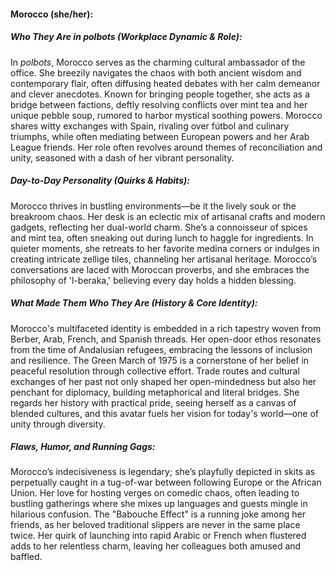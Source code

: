 #### Morocco (she/her):  

##### Who They Are in *polbots* (Workplace Dynamic & Role):  
In *polbots*, Morocco serves as the charming cultural ambassador of the office. She breezily navigates the chaos with both ancient wisdom and contemporary flair, often diffusing heated debates with her calm demeanor and clever anecdotes. Known for bringing people together, she acts as a bridge between factions, deftly resolving conflicts over mint tea and her unique pebble soup, rumored to harbor mystical soothing powers. Morocco shares witty exchanges with Spain, rivaling over fútbol and culinary triumphs, while often mediating between European powers and her Arab League friends. Her role often revolves around themes of reconciliation and unity, seasoned with a dash of her vibrant personality.

##### Day-to-Day Personality (Quirks & Habits):  
Morocco thrives in bustling environments—be it the lively souk or the breakroom chaos. Her desk is an eclectic mix of artisanal crafts and modern gadgets, reflecting her dual-world charm. She’s a connoisseur of spices and mint tea, often sneaking out during lunch to haggle for ingredients. In quieter moments, she retreats to her favorite medina corners or indulges in creating intricate zellige tiles, channeling her artisanal heritage. Morocco’s conversations are laced with Moroccan proverbs, and she embraces the philosophy of 'l-beraka,' believing every day holds a hidden blessing.

##### What Made Them Who They Are (History & Core Identity):  
Morocco's multifaceted identity is embedded in a rich tapestry woven from Berber, Arab, French, and Spanish threads. Her open-door ethos resonates from the time of Andalusian refugees, embracing the lessons of inclusion and resilience. The Green March of 1975 is a cornerstone of her belief in peaceful resolution through collective effort. Trade routes and cultural exchanges of her past not only shaped her open-mindedness but also her penchant for diplomacy, building metaphorical and literal bridges. She regards her history with practical pride, seeing herself as a canvas of blended cultures, and this avatar fuels her vision for today's world—one of unity through diversity.

##### Flaws, Humor, and Running Gags:  
Morocco’s indecisiveness is legendary; she’s playfully depicted in skits as perpetually caught in a tug-of-war between following Europe or the African Union. Her love for hosting verges on comedic chaos, often leading to bustling gatherings where she mixes up languages and guests mingle in hilarious confusion. The "Babouche Effect" is a running joke among her friends, as her beloved traditional slippers are never in the same place twice. Her quirk of launching into rapid Arabic or French when flustered adds to her relentless charm, leaving her colleagues both amused and baffled.